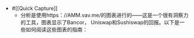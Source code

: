 - #[[Quick Capture]]
    - 分析是使用https：//AMM.vav.me/的图表进行的——这是一个很有洞察力的工具，图表显示了Bancor， Uniswap和Sushiswap的回报。以下是一些如何阅读这些图表的指南：


